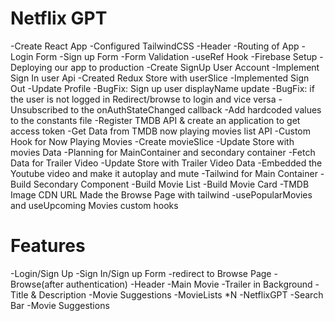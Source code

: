  # Netflix GPT 

 -Create React App
 -Configured TailwindCSS
 -Header
 -Routing of App
 -Login Form
 -Sign up Form
 -Form Validation
 -useRef Hook
 -Firebase Setup
 -Deploying our app to production
 -Create SignUp User Account
 -Implement Sign In user Api
 -Created Redux Store with userSlice
 -Implemented Sign Out
 -Update Profile
 -BugFix: Sign up user displayName update
 -BugFix: if the user is not logged in Redirect/browse to login and vice versa
 -Unsubscribed to the onAuthStateChanged callback
 -Add hardcoded values to the constants file
 -Register TMDB API & create an application to get access token
 -Get Data from TMDB now playing movies list API
 -Custom Hook for Now Playing Movies
 -Create movieSlice
 -Update Store with movies Data
 -Planning for MainContainer and secondary container
 -Fetch Data for Trailer Video
 -Update Store with Trailer Video Data
 -Embedded the Youtube video and make it autoplay and mute
 -Tailwind for Main Container
 -Build Secondary Component
 -Build Movie List
 -Build Movie Card
 -TMDB Image CDN URL
 Made the Browse Page with tailwind
 -usePopularMovies and useUpcoming Movies custom hooks

 # Features
 -Login/Sign Up
    -Sign In/Sign up Form
    -redirect to Browse Page
-Browse(after authentication)
    -Header
    -Main Movie
        -Trailer in Background
        -Title & Description
        -Movie Suggestions
            -MovieLists *N
    -NetflixGPT
        -Search Bar
        -Movie Suggestions